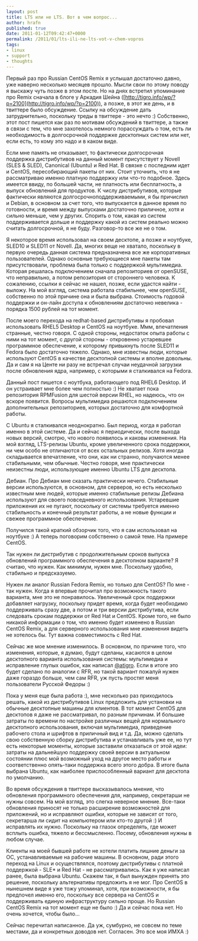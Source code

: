 ```yaml
--- 
layout: post 
title: LTS или не LTS. Вот в чем вопрос... 
author: hrafn 
published: true 
date: 2011-01-12T09:42:47+0000 
permalink: /2011/01/lts-ili-ne-lts-vot-v-chem-vopros 
tags:
- linux
- support
- thoughts
--- 
```


Первый раз про Russian CentOS Remix я услышал достаточно давно, уже наверно
несколько месяцев прошло. Мысли свои по этому поводу я выскажу чуть позже в
этом посте. Но на днях встретил упоминание про Remix сначала в блоге у Аркадия
Шейна ([http://tigro.info/wp/?p=2100](http://tigro.info/wp/?p=2100)), а позже,
в этот же день, и в твиттере было обсуждение. Ссылку на обсуждение дать
затруднительно, поскольку треды в твиттере - это нечто :) Собственно, этот
пост пишется как раз по мотивам обсуждений в твиттере, а также в связи с тем,
что мне захотелось немного порассуждать о том, есть ли необходимость в
долгосрочной поддержке десктопных систем или нет, если есть, то кому это надо
и в каком виде.

<!--more-->


Если мне память не отказывает, то фактически долгосрочная поддержка
дистрибутивов на данный момент присутствует у Novell (SLES & SLED), Canonical
(Ubuntu) и Red Hat. В связке с последним идет и CentOS, пересобирающий пакеты
от них. Стоит уточнить, что я не рассматриваю именно платную поддержку или
что-то подобное. Здесь имеется ввиду, по большей части, не платность или
бесплатность, а выпуск обновлений для продуктов. К числу дистрибутивов,
которые фактически являются долгосрочноподдерживаемыми, я бы причислил и
Debian, в основном за счет того, что выпускается в данное время по готовности,
и время между выпусками достаточно приличное, хотя и сильно меньше, чем у
других. Спорить о том, какая из систем поддерживается дольше и поддержку какой
из систем реально можно считать долгосрочной, я не буду. Разговор-то все же не
о том.

Я некоторое время использовал на своем десктопе, а позже и ноутбуке, SLED10 и
SLED11 от Novell. Да, многих веще не хватало, поскольку в первую очередь
данная система предназначена все же корпоративных пользователей. Однако
основные требующиеся мне пакеты там присутствовали, проблема была только с
поддержкой мультимедиа. Которая решалась подключением сначала репозиториев от
openSUSE, что неправильно, а потом репозитория от стороннего человека. К
сожалению, ссылки я сейчас не нашел, позже, если удастся найти - выложу. На
мой взгляд, система работала стабильнее, чем openSUSE, собственно по этой
причине она и была выбрана. Стоимость годовой поддержки и он-лайн доступа к
обновлениям достаточно невелика - порядка 1500 рублей на тот момент.

После моего перехода на redhat-based дистрибутивы я пробовал использовать
RHEL5 Desktop и CentOS на ноутбуке. Ммм, впечатления странные, честно говоря.
С одной стороны, недостаток опыта работы с ними на тот момент, с другой
стороны - откровенно устаревшее программное обеспечение, к которому привыкнуть
после SLED11 и Fedora было достаточно тяжело. Однако, мне известны люди,
которые используют CentOS в качестве десктопной системы и вполне довольны. Да
и сам я на Центе ни разу не встречал случаи неудачной загрузки после
обновления ядра, например, с которыми я сталкивался на Fedora.

Данный пост пишется с ноутбука, работающего под RHEL6 Desktop. И он устраивает
мне более чем полностью :) Не хватает пока репозитория RPMFusion для шестой
версии RHEL, но надеюсь, что он вскоре появится. Вопросы мультимедиа решаются
подключением дополнительных репозиториев, которых достаточно для комфортной
работы.

С Ubuntu я сталкивался неоднократно. Был период, когда я работал именно в этой
системе. Да и сейчас я периодически, после выхода новых версий, смотрю, что
нового появилось и каковы изменения. На мой взгляд, LTS-релизы Ubuntu, кроме
увеличенного срока поддержки, ни чем особо не отличаются от всех остальных
релизов. Хотя иногда складывается впечатление, что они, как ни странно,
получаются менее стабильными, чем обычные. Честно говоря, мне практически
неизестны люди, использующие именно Ubuntu LTS для десктопа.

Дебиан. Про Дебиан мне сказать практически нечего. Стабильные версии
используются, в основном, для серверов, но есть несколько известным мне людей,
которые именно стабильные релизы Дебиана используют для своего повседневного
использования. Устаревшие приложения их не пугают, поскольку от системы
требуется именно стабильность и конечный результат работы, а не новые функции
и свежее программное обеспечение.

Получился такой краткий обзорчик того, что я сам использовал на ноутбуке :) А
теперь поговорим собственно о самой теме. На примере CentOS.

Так нужен ли дистрибутив с продолжительным сроков выпуска обновлений
программного обеспечения в десктопном варианте? Я считаю, что нужен. Как
минимум, нужен мне. Поскольку удобно, стабильно и предсказуемо.

Нужен ли аналог Russian Fedora Remix, но только для CentOS? По мне - так
нужен. Когда я впервые прочитал про возможность такого варианта, мне это не
понравилось. Увеличенный срок поддержки добавляет нагрузку, поскольку придет
время, когда будет необходимо поддерживать сразу две, а потом и три версии
дистрибутива, если следовать срокам поддержки от Red Hat и CentOS. Кроме того,
не было никакой информации о том, что именно будет изменено в Russian CentOS
Remix, а для серверного использования мне изменения видеть не хотелось бы. Тут
важна совместимость с Red Hat.

Сейчас же мое мнение изменилось. В основном, по причине того, что изменения,
которые, я думаю, будут сделаны, касаются в целом десктопного варианта
использования системы: мультимедиа и исправление глупых ошибок, как написал
[@atigro](http://twitter.com/#!/atigro/status/24544772127457281). Если в итоге
это будет сделано по аналогии с RFR, но такой вариант пожалуй нужен даже
гораздо больше, чем сам RFR, уж пусть простят меня пользователи Русской Федоры
:)

Пока у меня еще была работа :), мне несколько раз приходилось решать, какой из
дистрибутивов Linux предложить для установки на обычные десктопные машины для
клиентов. В тот момент CentOS для десктопов я даже не рассматривал, по разным
причинам. И большие затраты по времени по настройке различных вещей для
нормального десктопного использования, включая мультимедиа, приведение
рабочего стола и шрифтов в приличный вид и т.д. Да, можно сделать свою
собственную сборку дистрибутива и устанавливать уже ее, но тут есть некоторые
моменты, которые заставили отказаться от этой идеи: затраты на дальнейшую
поддержку своей версии в актуальном состоянии плюс мой возможный уход на
другое место работы и соответственно опять-таки поддержка всего этого добра. В
итоге была выбрана Ubuntu, как наиболее приспособленный вариант для десктопа
по умолчанию.

Во время обсуждения в твиттере высказывалось мнение, что обновления
программного обеспечения для, например, секретарши не нужны совсем. На мой
взгляд, это слегка неверное мнение. Все-таки обновления приносят не только
расширение возможностей для приложений, но и исправляют ошибки, которые не
зависят от того, секретарша ли сидит на компьютером или кто-то другой :) И
исправлять их нужно. Поскольку на глазок определять, где может всплыть ошибка,
тяжело и бессмысленно. Посему, обновления нужны в любом случае.

Клиенты на моей бывшей работе не хотели платить лишние деньги за ОС,
устанавливаемые на рабочие машины. В основном, ради этого переход на Linux и
осуществлялся, поэтому дистрибутивы с платной поддержкой - SLE* и Red Hat - не
рассматривались. Как я уже написал ранее, была выбрана Ubuntu. Скажем так, я
был вынужден принять это решение, поскольку альтернативы предложить я не мог.
Про CentOS в нынешнем виде я уже тожу упоминал, хотя, при возможности, я бы
предпочел именно его, поскольку все сервера на CentOS и поддерживать единую
инфраструктуру сильно проще. Но Russian CentOS Remix на тот момент еще не было
:) Да и сейчас пока нет. Но очень хочется, чтобы было...

Сейчас перечитал написанное. Да уж, сумбурно, не совсем по теме местами, да и
конкретных доводов нет. Согласен. Это все моя ИМХА :)

